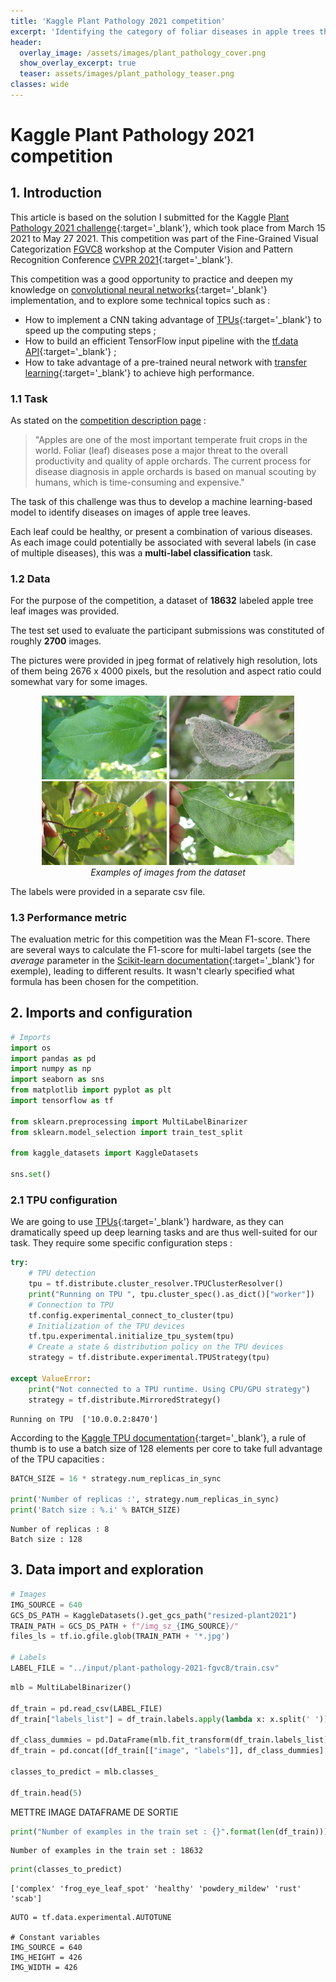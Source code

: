 ```yaml
---
title: 'Kaggle Plant Pathology 2021 competition'
excerpt: 'Identifying the category of foliar diseases in apple trees thanks to a CNN implemented with Keras and TensorFlow, on TPU hardware.'
header:
  overlay_image: /assets/images/plant_pathology_cover.png
  show_overlay_excerpt: true
  teaser: assets/images/plant_pathology_teaser.png
classes: wide
---
```


# Kaggle Plant Pathology 2021 competition

## 1. Introduction

This article is based on the solution I submitted for the Kaggle [Plant Pathology 2021 challenge](https://www.kaggle.com/c/plant-pathology-2021-fgvc8){:target='_blank'}, which took place from March 15 2021 to May 27 2021. This competition was part of the Fine-Grained Visual Categorization [FGVC8](https://sites.google.com/view/fgvc8) workshop at the Computer Vision and Pattern Recognition Conference [CVPR 2021](http://cvpr2021.thecvf.com/){:target='_blank'}.

This competition was a good opportunity to practice and deepen my knowledge on [convolutional neural networks](https://en.wikipedia.org/wiki/Convolutional_neural_network){:target='_blank'} implementation, and to explore some technical topics such as :
- How to implement a CNN taking advantage of [TPUs](https://www.kaggle.com/docs/tpu){:target='_blank'} to speed up the computing steps ;
- How to build an efficient TensorFlow input pipeline with the [tf.data API](https://www.tensorflow.org/guide/data){:target='_blank'} ;
- How to take advantage of a pre-trained neural network with [transfer learning](https://en.wikipedia.org/wiki/Transfer_learning){:target='_blank'} to achieve high performance.

### 1.1 Task

As stated on the [competition description page](https://www.kaggle.com/c/plant-pathology-2021-fgvc8/overview/description) : 

> "Apples are one of the most important temperate fruit crops in the world. Foliar (leaf) diseases pose a major threat to the overall productivity and quality of apple orchards. The current process for disease diagnosis in apple orchards is based on manual scouting by humans, which is time-consuming and expensive."

The task of this challenge was thus to develop a machine learning-based model to identify diseases on images of apple tree leaves. 

Each leaf could be healthy, or present a combination of various diseases. As each image could potentially be associated with several labels (in case of multiple diseases), this was a **multi-label classification** task.

### 1.2 Data

For the purpose of the competition, a dataset of **18632** labeled apple tree leaf images was provided. 

The test set used to evaluate the participant submissions was constituted of roughly **2700** images. 

The pictures were provided in jpeg format of relatively high resolution, lots of them being 2676 x 4000 pixels, but the resolution and aspect ratio could somewhat vary for some images.

<p float="center">
  <center>
  <img src="/assets/images/plant_pathology_exemple1.jpg" width="200" />
  <img src="/assets/images/plant_pathology_exemple2.jpg" width="200" /> 
  <img src="/assets/images/plant_pathology_exemple3.jpg" width="200" />
  <img src="/assets/images/plant_pathology_exemple4.jpg" width="200" />
  <br>
  <em>Examples of images from the dataset</em></center>
</p>

The labels were provided in a separate csv file.

### 1.3 Performance metric

The evaluation metric for this competition was the Mean F1-score. There are several ways to calculate the F1-score for multi-label targets (see the *average* parameter in the [Scikit-learn documentation](https://scikit-learn.org/stable/modules/generated/sklearn.metrics.f1_score.html){:target='_blank'} for exemple), leading to different results. It wasn't clearly specified what formula has been chosen for the competition.

## 2. Imports and configuration

```python
# Imports
import os
import pandas as pd
import numpy as np
import seaborn as sns
from matplotlib import pyplot as plt
import tensorflow as tf

from sklearn.preprocessing import MultiLabelBinarizer
from sklearn.model_selection import train_test_split

from kaggle_datasets import KaggleDatasets

sns.set()
```

### 2.1 TPU configuration

We are going to use [TPUs](https://en.wikipedia.org/wiki/Tensor_Processing_Unit){:target='_blank'} hardware, as they can dramatically speed up deep learning tasks and are thus well-suited for our task. They require some specific configuration steps : 

```python
try:
    # TPU detection
    tpu = tf.distribute.cluster_resolver.TPUClusterResolver() 
    print("Running on TPU ", tpu.cluster_spec().as_dict()["worker"])
    # Connection to TPU
    tf.config.experimental_connect_to_cluster(tpu) 
    # Initialization of the TPU devices
    tf.tpu.experimental.initialize_tpu_system(tpu) 
    # Create a state & distribution policy on the TPU devices
    strategy = tf.distribute.experimental.TPUStrategy(tpu)

except ValueError:
    print("Not connected to a TPU runtime. Using CPU/GPU strategy")
    strategy = tf.distribute.MirroredStrategy()
```
```
Running on TPU  ['10.0.0.2:8470']
```
 According to the [Kaggle TPU documentation](https://www.kaggle.com/docs/tpu){:target='_blank'}, a rule of thumb is to use a batch size of 128 elements per core to take full advantage of the TPU capacities :

```python
BATCH_SIZE = 16 * strategy.num_replicas_in_sync

print('Number of replicas :', strategy.num_replicas_in_sync)
print('Batch size : %.i' % BATCH_SIZE)
```
```
Number of replicas : 8
Batch size : 128
```

## 3. Data import and exploration


```python
# Images
IMG_SOURCE = 640
GCS_DS_PATH = KaggleDatasets().get_gcs_path("resized-plant2021")
TRAIN_PATH = GCS_DS_PATH + f"/img_sz_{IMG_SOURCE}/"
files_ls = tf.io.gfile.glob(TRAIN_PATH + '*.jpg')

# Labels
LABEL_FILE = "../input/plant-pathology-2021-fgvc8/train.csv"
```

```python
mlb = MultiLabelBinarizer()

df_train = pd.read_csv(LABEL_FILE)
df_train["labels_list"] = df_train.labels.apply(lambda x: x.split(' '))

df_class_dummies = pd.DataFrame(mlb.fit_transform(df_train.labels_list),columns=mlb.classes_, index=df_train.index)
df_train = pd.concat([df_train[["image", "labels"]], df_class_dummies], axis=1)

classes_to_predict = mlb.classes_

df_train.head(5)
```
METTRE IMAGE DATAFRAME DE SORTIE

```python
print("Number of examples in the train set : {}".format(len(df_train)))
```
```
Number of examples in the train set : 18632
```
```python
print(classes_to_predict)
```
```
['complex' 'frog_eye_leaf_spot' 'healthy' 'powdery_mildew' 'rust' 'scab']
```



```
AUTO = tf.data.experimental.AUTOTUNE

# Constant variables
IMG_SOURCE = 640
IMG_HEIGHT = 426
IMG_WIDTH = 426





```
